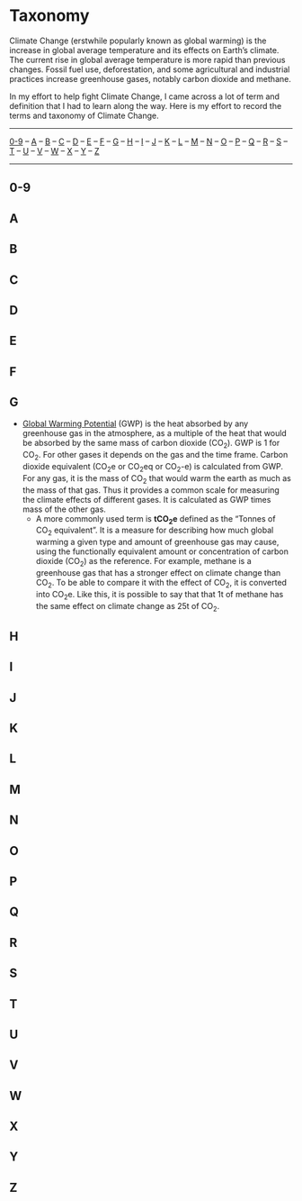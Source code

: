 # Taxonomy

Climate Change (erstwhile popularly known as global warming) is the increase in global average temperature and its effects on Earth’s climate. The current rise in global average temperature is more rapid than previous changes. Fossil fuel use, deforestation, and some agricultural and industrial practices increase greenhouse gases, notably carbon dioxide and methane.

In my effort to help fight Climate Change, I came across a lot of term and definition that I had to learn along the way. Here is my effort to record the terms and taxonomy of Climate Change.

---
[0-9](#0-9) – [A](#a) – [B](#b) – [C](#c) – [D](#d) – [E](#e) – [F](#f) – [G](#g) – [H](#h) – [I](#i) – [J](#j) – [K](#k) – [L](#l) – [M](#m) – [N](#n) – [O](#o) – [P](#p) – [Q](#q) – [R](#r) – [S](#s) – [T](#t) – [U](#u) – [V](#v) – [W](#w) – [X](#x) – [Y](#y) – [Z](#z)

---

## 0-9
## A
## B
## C
## D
## E
## F

## G

- [Global Warming Potential](https://en.wikipedia.org/wiki/Global_warming_potential) (GWP) is the heat absorbed by any greenhouse gas in the atmosphere, as a multiple of the heat that would be absorbed by the same mass of carbon dioxide (CO<sub>2</sub>). GWP is 1 for CO<sub>2</sub>. For other gases it depends on the gas and the time frame. Carbon dioxide equivalent (CO<sub>2</sub>e or CO<sub>2</sub>eq or CO<sub>2</sub>-e) is calculated from GWP. For any gas, it is the mass of CO<sub>2</sub> that would warm the earth as much as the mass of that gas. Thus it provides a common scale for measuring the climate effects of different gases. It is calculated as GWP times mass of the other gas.
	- A more commonly used term is __tCO<sub>2</sub>e__ defined as the “Tonnes of CO<sub>2</sub> equivalent”. It is a measure for describing how much global warming a given type and amount of greenhouse gas may cause, using the functionally equivalent amount or concentration of carbon dioxide (CO<sub>2</sub>) as the reference. For example, methane is a greenhouse gas that has a stronger effect on climate change than CO<sub>2</sub>. To be able to compare it with the effect of CO<sub>2</sub>, it is converted into CO<sub>2</sub>e. Like this, it is possible to say that that 1t of methane has the same effect on climate change as 25t of CO<sub>2</sub>.

## H
## I
## J
## K
## L
## M
## N
## O
## P
## Q
## R
## S
## T
## U
## V
## W
## X
## Y
## Z
